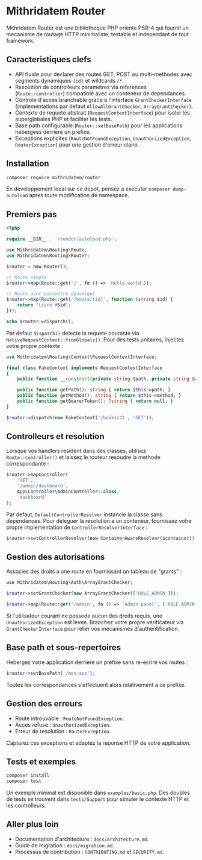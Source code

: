 ﻿# Mithridatem Router

Mithridatem Router est une bibliotheque PHP oriente PSR-4 qui fournit un mecanisme de routage HTTP minimaliste, testable et independant de tout framework.

## Caracteristiques clefs

- API fluide pour declarer des routes GET, POST ou multi-methodes avec segments dynamiques `{id}` et wildcards `/*`.
- Resolution de controlleurs parametres via references (`Route::controller`) compatible avec un conteneur de dependances.
- Controle d'acces branchable grace a l'interface `GrantCheckerInterface` (implementations par defaut `AllowAllGrantChecker`, `ArrayGrantChecker`).
- Contexte de requete abstrait (`RequestContextInterface`) pour isoler les superglobales PHP et faciliter les tests.
- Base path configurable (`Router::setBasePath`) pour les applications hebergees derriere un prefixe.
- Exceptions explicites (`RouteNotFoundException`, `UnauthorizedException`, `RouterException`) pour une gestion d'erreur claire.

## Installation

```bash
composer require mithridatem/router
```

En developpement local sur ce depot, pensez a executer `composer dump-autoload` apres toute modification de namespace.

## Premiers pas

```php
<?php

require __DIR__ . '/vendor/autoload.php';

use Mithridatem\Routing\Route;
use Mithridatem\Routing\Router;

$router = new Router();

// Route simple
$router->map(Route::get('/', fn () => 'Hello world'));

// Route avec parametre dynamique
$router->map(Route::get('/books/{id}', function (string $id) {
    return "Livre #$id";
}));

echo $router->dispatch();
```

Par defaut `dispatch()` detecte la requete courante via `NativeRequestContext::fromGlobals()`. Pour des tests unitaires, injectez votre propre contexte :

```php
use Mithridatem\Routing\Context\RequestContextInterface;

final class FakeContext implements RequestContextInterface
{
    public function __construct(private string $path, private string $method) {}

    public function getPath(): string { return $this->path; }
    public function getMethod(): string { return $this->method; }
    public function getBearerToken(): ?string { return null; }
}

$router->dispatch(new FakeContext('/books/42', 'GET'));
```

## Controlleurs et resolution

Lorsque vos handlers resident dans des classes, utilisez `Route::controller()` et laissez le routeur resoudre la methode correspondante :

```php
$router->mapController(
    'GET',
    '/admin/dashboard',
    App\Controller\AdminController::class,
    'dashboard'
);
```

Par defaut, `DefaultControllerResolver` instancie la classe sans dependances. Pour deleguer la resolution a un conteneur, fournissez votre propre implementation de `ControllerResolverInterface` :

```php
$router->setControllerResolver(new ContainerAwareResolver($container));
```

## Gestion des autorisations

Associez des droits a une route en fournissant un tableau de "grants" :

```php
use Mithridatem\Routing\Auth\ArrayGrantChecker;

$router->setGrantChecker(new ArrayGrantChecker(['ROLE_ADMIN']));

$router->map(Route::get('/admin', fn () => 'Admin panel', ['ROLE_ADMIN']));
```

Si l'utilisateur courant ne possede aucun des droits requis, une `UnauthorizedException` est levee. Branchez votre propre verificateur via `GrantCheckerInterface` pour relier vos mecanismes d'authentification.

## Base path et sous-repertoires

Hebergez votre application derriere un prefixe sans re-ecrire vos routes :

```php
$router->setBasePath('/mon-app');
```

Toutes les correspondances s'effectuent alors relativement a ce prefixe.

## Gestion des erreurs

- Route introuvable : `RouteNotFoundException`.
- Acces refuse : `UnauthorizedException`.
- Erreur de resolution : `RouterException`.

Capturez ces exceptions et adaptez la reponse HTTP de votre application.

## Tests et exemples

```bash
composer install
composer test
```

Un exemple minimal est disponible dans `examples/basic.php`. Des doubles de tests se trouvent dans `tests/Support` pour simuler le contexte HTTP et les controlleurs.

## Aller plus loin

- Documentation d'architecture : `docs/architecture.md`.
- Guide de migration : `docs/migration.md`.
- Processus de contribution : `CONTRIBUTING.md` et `SECURITY.md`.
